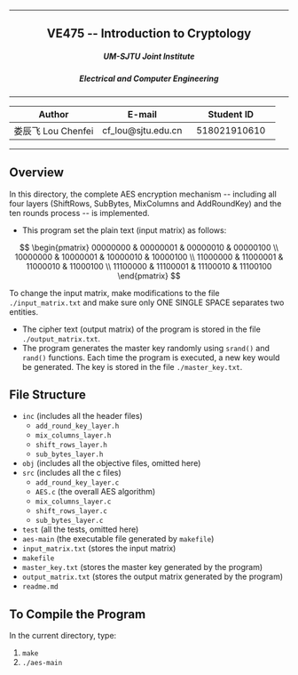 ***

<h2 align="center"> VE475 -- Introduction to Cryptology </h2>

<h5 align="center"> UM-SJTU Joint Institute </h5>

<h5 align="center"> Electrical and Computer Engineering </h5>

***


<table align="center">
  <thead>
    <tr>
      <th align="center" width="33.33%"> Author </th>
      <th align="center" width="33.33%"> E-mail </th>
      <th align="center" width="33.33%"> Student ID </th>
    </tr>
  </thead>
  <tbody>
		<tr>
			<td align="center"> 娄辰飞 Lou Chenfei </td>
      <td align="center"> cf_lou@sjtu.edu.cn </td>
      <td align="center"> 518021910610 </td>
		</tr>
  </tbody>
</table>

***

## Overview
In this directory, the complete AES encryption mechanism -- including all four layers (ShiftRows, SubBytes, MixColumns and AddRoundKey) and the ten rounds process -- is implemented. 
- This program set the plain text (input matrix) as follows:

$$
\begin{pmatrix}
00000000 & 00000001 & 00000010 & 00000100 \\
10000000 & 10000001 & 10000010 & 10000100 \\
11000000 & 11000001 & 11000010 & 11000100 \\
11100000 & 11100001 & 11100010 & 11100100
\end{pmatrix}
$$

To change the input matrix, make modifications to the file `./input_matrix.txt` and make sure only ONE SINGLE SPACE separates two entities.
- The cipher text (output matrix) of the program is stored in the file `./output_matrix.txt`. 
- The program generates the master key randomly using `srand()` and `rand()` functions. Each time the program is executed, a new key would be generated. The key is stored in the file `./master_key.txt`.

## File Structure
- `inc` (includes all the header files)
  - `add_round_key_layer.h`
  - `mix_columns_layer.h`
  - `shift_rows_layer.h`
  - `sub_bytes_layer.h`
- `obj` (includes all the objective files, omitted here)
- `src` (includes all the c files)
  - `add_round_key_layer.c`
  - `AES.c` (the overall AES algorithm)
  - `mix_columns_layer.c`
  - `shift_rows_layer.c`
  - `sub_bytes_layer.c`
- `test` (all the tests, omitted here)
- `aes-main` (the executable file generated by `makefile`)
- `input_matrix.txt` (stores the input matrix)
- `makefile`
- `master_key.txt` (stores the master key generated by the program)
- `output_matrix.txt` (stores the output matrix generated by the program)
- `readme.md`

## To Compile the Program
In the current directory, type:
1. `make`
2. `./aes-main`
